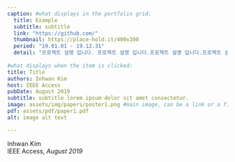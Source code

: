 ```yaml
---
caption: #what displays in the portfolio grid:
  title: Example
  subtitle: subtitle
  link: "https://github.com/"
  thumbnail: https://place-hold.it/400x300
  period: "19.01.01 - 19.12.31"
  detail: "프로젝트 설명 입니다. 프로젝트 설명 입니다.프로젝트 설명 입니다.프로젝트 설명 입니다.프로젝트 설명 입니다."
  
#what displays when the item is clicked:
title: Title
authors: Inhwan Kim
host: IEEE Access
pubDate: August 2019
subtitle: subtitle lorem ipsum dolor sit amet consectetur.
image: assets/img/papers/poster1.png #main image, can be a link or a file in assets/img/portfolio
pdf: assets/pdf/paper1.pdf
alt: image alt text

---
```

Inhwan Kim<br>
IEEE Access, *August 2019*
 

